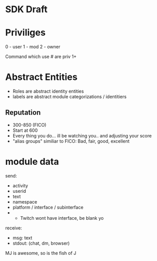 # SDK Draft

# Priviliges 
0 - user
1 - mod
2 - owner

Command which use # are priv 1+ 

# Abstract Entities
* Roles are abstract identity entities
* labels are abstract module categorizations / identitiers

## Reputation
* 300-850 (FICO)
* Start at 600
* Every thing you do... ill be watching you.. and adjusting your score
* "alias groups" similiar to FICO: Bad, fair, good, excellent

# module data
send:
* activity
* userid
* text
* namespace
* platform / interface / subinterface
* * Twitch wont have interface, be blank yo
 
receive:
* msg: text
* stdout: (chat, dm, browser)

MJ is awesome, so is the fish of J
